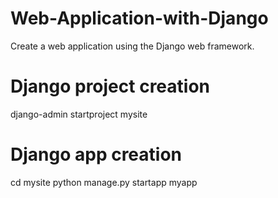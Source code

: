 # Web-Application-with-Django
 Create a web application using the Django web framework.
# Django project creation
django-admin startproject mysite

# Django app creation
cd mysite
python manage.py startapp myapp
